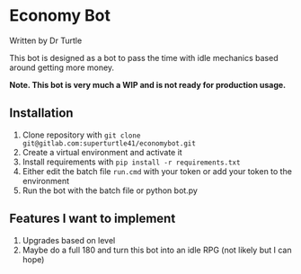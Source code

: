 # Economy Bot
Written by Dr Turtle

This bot is designed as a bot to pass the time with idle mechanics based around getting more money.

**Note. This bot is very much a WIP and is not ready for production usage.**

## Installation
1. Clone repository with `git clone git@gitlab.com:superturtle41/economybot.git`
2. Create a virtual environment and activate it
3. Install requirements with `pip install -r requirements.txt`
4. Either edit the batch file `run.cmd` with your token or add your token to the environment
5. Run the bot with the batch file or python bot.py

## Features I want to implement
1. Upgrades based on level
2. Maybe do a full 180 and turn this bot into an idle RPG (not likely but I can hope)